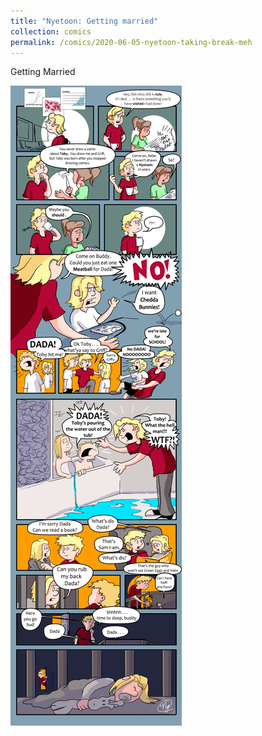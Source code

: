 ```yaml
---
title: "Nyetoon: Getting married"
collection: comics
permalink: /comics/2020-06-05-nyetoon-taking-break-meh
---
```

Getting Married

![TobyToon](../images/comics/nyetoon/nyetoon_TobyToon_6.5.20_final-1.png)
